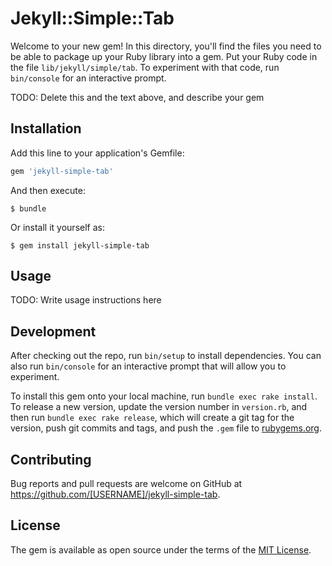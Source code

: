 # Jekyll::Simple::Tab

Welcome to your new gem! In this directory, you'll find the files you need to be able to package up your Ruby library into a gem. Put your Ruby code in the file `lib/jekyll/simple/tab`. To experiment with that code, run `bin/console` for an interactive prompt.

TODO: Delete this and the text above, and describe your gem

## Installation

Add this line to your application's Gemfile:

```ruby
gem 'jekyll-simple-tab'
```

And then execute:

    $ bundle

Or install it yourself as:

    $ gem install jekyll-simple-tab

## Usage

TODO: Write usage instructions here

## Development

After checking out the repo, run `bin/setup` to install dependencies. You can also run `bin/console` for an interactive prompt that will allow you to experiment.

To install this gem onto your local machine, run `bundle exec rake install`. To release a new version, update the version number in `version.rb`, and then run `bundle exec rake release`, which will create a git tag for the version, push git commits and tags, and push the `.gem` file to [rubygems.org](https://rubygems.org).

## Contributing

Bug reports and pull requests are welcome on GitHub at https://github.com/[USERNAME]/jekyll-simple-tab.

## License

The gem is available as open source under the terms of the [MIT License](https://opensource.org/licenses/MIT).

